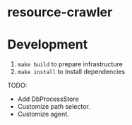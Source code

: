 # resource-crawler

# Development
1. `make build` to prepare infrastructure
2. `make install` to install dependencies


TODO:
- Add DbProcessStore
- Customize path selector.
- Customize agent.
